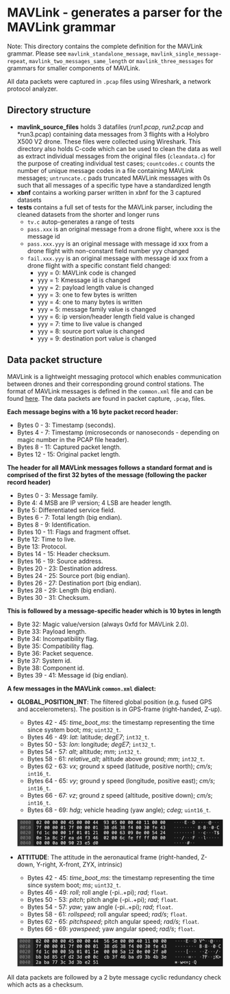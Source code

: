 # MAVLink - generates a parser for the MAVLink grammar

Note: This directory contains the complete definition for the MAVLink grammar. Please see `mavlink_standalone_message`, `mavlink_single_message-repeat`, `mavlink_two_messages_same_length` or `mavlink_three_messages` for grammars for smaller components of MAVLink.

All data packets were captured in `.pcap` files using Wireshark, a network protocol analyzer.

## Directory structure

* **mavlink\_source\_files** holds 3 datafiles (*run1.pcap*, *run2.pcap* and *run3.pcap) containing data messages from 3 flights with a Holybro X500 V2 drone. These files were collected using Wireshark. This directory also holds C-code which can be used to clean the data as well as extract individual messages from the original files (`cleandata.c`) for the purpose of creating individual test cases; `countcodes.c` counts the number of unique message codes in a file containing MAVLink messages; `untruncate.c` pads truncated MAVLink messages with 0s such that all messages of a specific type have a standardized length
* **xbnf** contains a working parser written in xbnf for the 3 captured datasets
* **tests** contains a full set of tests for the MAVLink parser, including the cleaned datasets from the shorter and longer runs
  * `tv.c` autop-generates a range of tests
  * `pass.xxx` is an original message from a drone flight, where xxx is the message id
  * `pass.xxx.yyy` is an original message with message id xxx from a drone flight with non-constant field number yyy changed
  * `fail.xxx.yyy` is an original message with message id xxx from a drone flight with a specific constant field changed:
	* yyy = 0: MAVLink code is changed
	* yyy = 1: Kmessage id is changed
	* yyy = 2: payload length value is changed
	* yyy = 3: one to few bytes is written
	* yyy = 4: one to many bytes is written
	* yyy = 5: message family value is changed
	* yyy = 6: ip version/header length field value is changed
	* yyy = 7: time to live value is changed
	* yyy = 8: source port value is changed
	* yyy = 9: destination port value is changed
	
## Data packet structure
MAVLink is a lightweight messaging protocol which enables communication between drones and their corresponding ground control stations.
The format of MAVLink messages is defined in the `common.xml` file and can be found [here](https://mavlink.io/en/messages/common.html).
The data packets are found in packet capture, `.pcap`, files.

**Each message begins with a 16 byte packet record header:**

* Bytes 0 - 3: Timestamp (seconds).
* Bytes 4 - 7: Timestamp (microseconds or nanoseconds - depending on magic number in the PCAP file header).
* Bytes 8 - 11: Captured packet length.
* Bytes 12 - 15: Original packet length.
  
**The header for all MAVLink messages follows a standard format and is comprised of the first 32 bytes of the message (following the packer record header)**

* Bytes 0 - 3: Message family.
* Byte 4: 4 MSB are IP version; 4 LSB are header length.
* Byte 5: Differentiated service field.
* Bytes 6 - 7: Total length (big endian).
* Bytes 8 - 9: Identification.
* Bytes 10 - 11: Flags and fragment offset.
* Byte 12: Time to live.
* Byte 13: Protocol.
* Bytes 14 - 15: Header checksum.
* Bytes 16 - 19: Source address.
* Bytes 20 - 23: Destination address.
* Bytes 24 - 25: Source port (big endian).
* Bytes 26 - 27: Destination port (big endian).
* Bytes 28 - 29: Length (big endian).
* Bytes 30 - 31: Checksum.

**This is followed by a message-specific header which is 10 bytes in length**

* Byte 32: Magic value/version (always 0xfd for MAVLink 2.0).
* Byte 33: Payload length.
* Byte 34: Incompatibility flag.
* Byte 35: Compatibility flag.
* Byte 36: Packet sequence.
* Byte 37: System id.
* Byte 38: Component id.
* Bytes 39 - 41: Message id (big endian).

**A few messages in the MAVLink `common.xml` dialect:**

* **GLOBAL_POSITION_INT**: The filtered global position (e.g. fused GPS and accelerometers). The position is in GPS-frame (right-handed, Z-up).
  * Bytes 42 - 45: *time_boot_ms*: the timestamp representing the time since system boot; *ms*; `uint32_t`.
  * Bytes 46 - 49: *lat*: latitude; *degE7*; `int32_t`.
  * Bytes 50 - 53: *lon*: longitude; *degE7*; `int32_t`.
  * Bytes 54 - 57: *alt*; altitude; *mm*; `int32_t`.
  * Bytes 58 - 61: *relative_alt*; altitude above ground; *mm*; `int32_t`.
  * Bytes 62 - 63: *vx*; ground x speed (latitude, positive north); *cm/s*; `int16_t`.
  * Bytes 64 - 65: *vy*; ground y speed (longitude, positive east); *cm/s*; `int16_t`.
  * Bytes 66 - 67: *vz*; ground z speed (altitude, positive down); *cm/s*; `int16_t`.
  * Bytes 68 - 69: *hdg*; vehicle heading (yaw angle); *cdeg*; `uint16_t`.
  
  ![GLOBAL_POSITION_INT](./.images/GPIImage.jpg)
  
* **ATTITUDE**: The attitude in the aeronautical frame (right-handed, Z-down, Y-right, X-front, ZYX, intrinsic)
  * Bytes 42 - 45: *time_boot_ms*: the timestamp representing the time since system boot; *ms*; `uint32_t`.
  * Bytes 46 - 49: *roll*; roll angle (-pi..+pi); *rad*; `float`.
  * Bytes 50 - 53: *pitch*; pitch angle (-pi..+pi); *rad*; `float`.
  * Bytes 54 - 57: *yaw*; yaw angle (-pi..+pi); *rad*; `float`.
  * Bytes 58 - 61: *rollspeed*; roll angular speed; *rad/s*; `float`.
  * Bytes 62 - 65: *pitchspeed*; pitch angular speed; *rad/s*; `float`.
  * Bytes 66 - 69: *yawspeed*; yaw angular speed; *rad/s*; `float`.
  
  ![GLOBAL_POSITION_INT](./.images/AttitudeImage.jpg)
  
All data packets are followed by a 2 byte message cyclic redundancy check which acts as a checksum.
